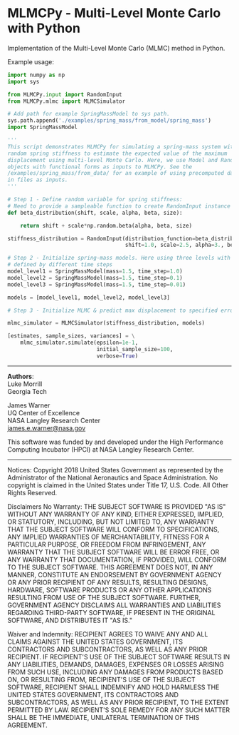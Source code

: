 # MLMCPy - **M**ulti-**L**evel **M**onte **C**arlo with **Py**thon

Implementation of the Multi-Level Monte Carlo (MLMC) method in Python.

Example usage:

```python
import numpy as np
import sys

from MLMCPy.input import RandomInput
from MLMCPy.mlmc import MLMCSimulator

# Add path for example SpringMassModel to sys path.
sys.path.append('./examples/spring_mass/from_model/spring_mass')
import SpringMassModel

'''
This script demonstrates MLMCPy for simulating a spring-mass system with a 
random spring stiffness to estimate the expected value of the maximum 
displacement using multi-level Monte Carlo. Here, we use Model and RandomInput
objects with functional forms as inputs to MLMCPy. See the
/examples/spring_mass/from_data/ for an example of using precomputed data
in files as inputs.
'''

# Step 1 - Define random variable for spring stiffness:
# Need to provide a sampleable function to create RandomInput instance in MLMCPy
def beta_distribution(shift, scale, alpha, beta, size):

    return shift + scale*np.random.beta(alpha, beta, size)

stiffness_distribution = RandomInput(distribution_function=beta_distribution,
                                     shift=1.0, scale=2.5, alpha=3., beta=2.)

# Step 2 - Initialize spring-mass models. Here using three levels with MLMC.
# defined by different time steps
model_level1 = SpringMassModel(mass=1.5, time_step=1.0)
model_level2 = SpringMassModel(mass=1.5, time_step=0.1)
model_level3 = SpringMassModel(mass=1.5, time_step=0.01)

models = [model_level1, model_level2, model_level3]

# Step 3 - Initialize MLMC & predict max displacement to specified error.

mlmc_simulator = MLMCSimulator(stiffness_distribution, models)

[estimates, sample_sizes, variances] = \
    mlmc_simulator.simulate(epsilon=1e-1,
                            initial_sample_size=100,
                            verbose=True)

```
-------------------------------------------------------------------------------

**Authors**: <br />
Luke Morrill <br />
Georgia Tech 

James Warner <br />
UQ Center of Excellence <br />
NASA Langley Research Center <br /> 
james.e.warner@nasa.gov


This software was funded by and developed under the High Performance Computing
Incubator (HPCI) at NASA Langley Research Center. 

-------------------------------------------------------------------------------

Notices:
Copyright 2018 United States Government as represented by the Administrator of the National Aeronautics and Space Administration. No copyright is claimed in the United States under Title 17, U.S. Code. All Other Rights Reserved.
 
Disclaimers
No Warranty: THE SUBJECT SOFTWARE IS PROVIDED "AS IS" WITHOUT ANY WARRANTY OF ANY KIND, EITHER EXPRESSED, IMPLIED, OR STATUTORY, INCLUDING, BUT NOT LIMITED TO, ANY WARRANTY THAT THE SUBJECT SOFTWARE WILL CONFORM TO SPECIFICATIONS, ANY IMPLIED WARRANTIES OF MERCHANTABILITY, FITNESS FOR A PARTICULAR PURPOSE, OR FREEDOM FROM INFRINGEMENT, ANY WARRANTY THAT THE SUBJECT SOFTWARE WILL BE ERROR FREE, OR ANY WARRANTY THAT DOCUMENTATION, IF PROVIDED, WILL CONFORM TO THE SUBJECT SOFTWARE. THIS AGREEMENT DOES NOT, IN ANY MANNER, CONSTITUTE AN ENDORSEMENT BY GOVERNMENT AGENCY OR ANY PRIOR RECIPIENT OF ANY RESULTS, RESULTING DESIGNS, HARDWARE, SOFTWARE PRODUCTS OR ANY OTHER APPLICATIONS RESULTING FROM USE OF THE SUBJECT SOFTWARE.  FURTHER, GOVERNMENT AGENCY DISCLAIMS ALL WARRANTIES AND LIABILITIES REGARDING THIRD-PARTY SOFTWARE, IF PRESENT IN THE ORIGINAL SOFTWARE, AND DISTRIBUTES IT "AS IS." 

Waiver and Indemnity:  RECIPIENT AGREES TO WAIVE ANY AND ALL CLAIMS AGAINST THE UNITED STATES GOVERNMENT, ITS CONTRACTORS AND SUBCONTRACTORS, AS WELL AS ANY PRIOR RECIPIENT.  IF RECIPIENT'S USE OF THE SUBJECT SOFTWARE RESULTS IN ANY LIABILITIES, DEMANDS, DAMAGES, EXPENSES OR LOSSES ARISING FROM SUCH USE, INCLUDING ANY DAMAGES FROM PRODUCTS BASED ON, OR RESULTING FROM, RECIPIENT'S USE OF THE SUBJECT SOFTWARE, RECIPIENT SHALL INDEMNIFY AND HOLD HARMLESS THE UNITED STATES GOVERNMENT, ITS CONTRACTORS AND SUBCONTRACTORS, AS WELL AS ANY PRIOR RECIPIENT, TO THE EXTENT PERMITTED BY LAW.  RECIPIENT'S SOLE REMEDY FOR ANY SUCH MATTER SHALL BE THE IMMEDIATE, UNILATERAL TERMINATION OF THIS AGREEMENT.
 

